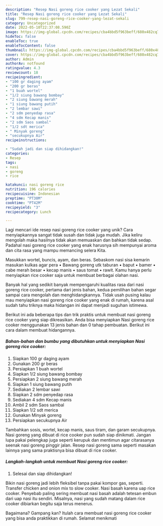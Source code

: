 ```yaml
---
description: "Resep Nasi goreng rice cooker yang Lezat Sekali"
title: "Resep Nasi goreng rice cooker yang Lezat Sekali"
slug: 799-resep-nasi-goreng-rice-cooker-yang-lezat-sekali
category: Uncategorized
date: 2022-05-10T22:37:08.590Z
image: https://img-global.cpcdn.com/recipes/cba4bbd5f963beff/680x482cq70/nasi-goreng-rice-cooker-foto-resep-utama.jpg
hideToc: false
enableToc: true
enableTocContent: false
thumbnail: https://img-global.cpcdn.com/recipes/cba4bbd5f963beff/680x482cq70/nasi-goreng-rice-cooker-foto-resep-utama.jpg
cover: https://img-global.cpcdn.com/recipes/cba4bbd5f963beff/680x482cq70/nasi-goreng-rice-cooker-foto-resep-utama.jpg
author: Admin
authorAv: notfound
ratingvalue: 4.3
reviewcount: 18
recipeingredient:
- "100 gr daging ayam"
- "200 gr beras"
- "1 buah wortel"
- "1/2 siung bawang bombay"
- "2 siung bawang merah"
- "1 siung bawang putih"
- "2 lembar sawi"
- "2 sdm penyedap rasa"
- "4 sdm Kecap manis"
- "2 sdm Saos sambal"
- "1/2 sdt merica"
- " Minyak goreng"
- "secukupnya Air"
recipeinstructions:

- "Sudah jadi dan siap dihidangkan!"
categories:
- Resep
tags:
- nasi
- goreng
- rice

katakunci: nasi goreng rice 
nutrition: 196 calories
recipecuisine: Indonesian
preptime: "PT30M"
cooktime: "PT42M"
recipeyield: "3"
recipecategory: Lunch

---
```





Lagi mencari ide resep nasi goreng rice cooker yang unik? Cara menyiapkannya sangat tidak susah dan tidak juga mudah. Jika keliru mengolah maka hasilnya tidak akan memuaskan dan bahkan tidak sedap. Padahal nasi goreng rice cooker yang enak harusnya sih mempunyai aroma dan cita rasa yang mampu memancing selera Kita.





Masukkan wortel, buncis, ayam, dan beras. Sebaskom nasi sisa kemarin masukan kulkas agar pera • Bawang goreng utk taburan • baput • bamer • cabe merah besar • kecap manis • saus tomat • rawit. Kamu hanya perlu menyiapkan rice cooker saja untuk membuat berbagai olahan nasi.

Banyak hal yang sedikit banyak mempengaruhi kualitas rasa dari nasi goreng rice cooker, pertama dari jenis bahan, kedua pemilihan bahan segar sampai cara mengolah dan menghidangkannya. Tidak usah pusing kalau mau menyiapkan nasi goreng rice cooker yang enak di rumah, karena asal sudah tahu triknya maka hidangan ini dapat menjadi suguhan istimewa.






Berikut ini ada beberapa tips dan trik praktis untuk membuat nasi goreng rice cooker yang siap dikreasikan. Anda bisa menyiapkan Nasi goreng rice cooker menggunakan 13 jenis bahan dan 0 tahap pembuatan. Berikut ini cara dalam membuat hidangannya.

<!--inarticleads1-->

##### Bahan-bahan dan bumbu yang dibutuhkan untuk menyiapkan Nasi goreng rice cooker:

1. Siapkan 100 gr daging ayam
1. Gunakan 200 gr beras
1. Persiapkan 1 buah wortel
1. Siapkan 1/2 siung bawang bombay
1. Persiapkan 2 siung bawang merah
1. Siapkan 1 siung bawang putih
1. Sediakan 2 lembar sawi
1. Siapkan 2 sdm penyedap rasa
1. Sediakan 4 sdm Kecap manis
1. Ambil 2 sdm Saos sambal
1. Siapkan 1/2 sdt merica
1. Gunakan  Minyak goreng
1. Persiapkan secukupnya Air


Tambahkan sosis, wortel, kecap manis, saus tiram, dan garam secukupnya. Nasi goreng yang dibuat di rice cooker pun sudah siap dinikmati. Jangan lupa pakai pelengkap juga seperti kerupuk dan mentimun agar citarasanya seenak nasi goreng pinggir jalan. Resep nasi goreng sama seperti masakan lainnya yang sama praktisnya bisa dibuat di rice cooker. 

<!--inarticleads2-->

##### Langkah-langkah untuk membuat Nasi goreng rice cooker:


1. Selesai dan siap dihidangkan!

Bikin nasi goreng jadi lebih fleksibel tanpa pakai kompor gas, seperti. Transfer chicken and onion mix to slow cooker. Nasi basah karena uap rice cooker. Penyebab paling sering membuat nasi basah adalah tetesan embun dari uap nasi itu sendiri. Misalnya, nasi yang sudah matang dalam rice cooker dibiarkan begitu saja terus menerus. 

Bagaimana? Gampang kan? Itulah cara membuat nasi goreng rice cooker yang bisa anda praktikkan di rumah. Selamat menikmati
